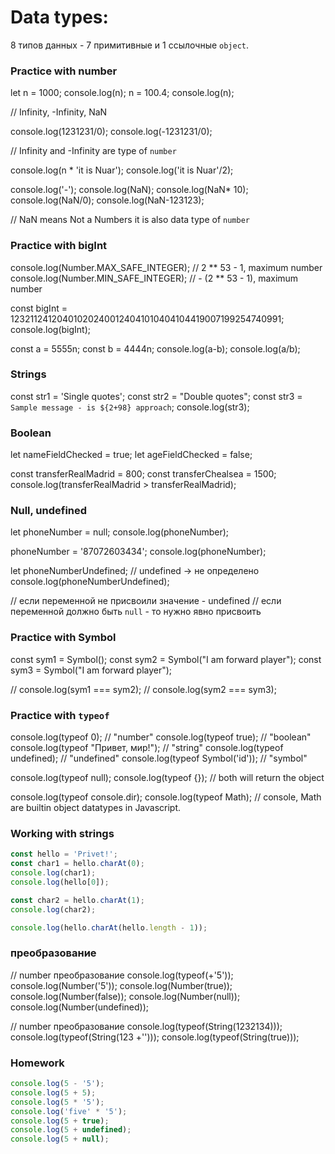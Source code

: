 # Data types:

8 типов данных - 7 примитивные и 1 ссылочные `object`.

### Practice with number

let n = 1000;
console.log(n);
n = 100.4;
console.log(n);

// Infinity, -Infinity, NaN

console.log(1231231/0);
console.log(-1231231/0);

// Infinity and -Infinity are type of `number`

console.log(n * 'it is Nuar');
console.log('it is Nuar'/2);


console.log('-');
console.log(NaN);
console.log(NaN* 10);
console.log(NaN/0);
console.log(NaN-123123);

// NaN means Not a Numbers it is also data type of `number`


### Practice with bigInt

console.log(Number.MAX_SAFE_INTEGER);
// 2 ** 53  - 1, maximum number
console.log(Number.MIN_SAFE_INTEGER);
// - (2 ** 53  - 1), maximum number


const bigInt = 123211241204010202400124041010404104419007199254740991;
console.log(bigInt);

const a = 5555n;
const b = 4444n;
console.log(a-b);
console.log(a/b);

### Strings 


const str1 = 'Single quotes';
const str2 = "Double quotes";
const str3 = `Sample message - is ${2+98} approach`;
console.log(str3);

### Boolean

let nameFieldChecked = true;
let ageFieldChecked = false;

const transferRealMadrid = 800;
const transferChealsea = 1500;
console.log(transferRealMadrid > transferRealMadrid);

### Null, undefined
let phoneNumber = null;
console.log(phoneNumber);

phoneNumber = '87072603434';
console.log(phoneNumber);

let phoneNumberUndefined; // undefined -> не определено
console.log(phoneNumberUndefined);

// если переменной не присвоили значение - undefined
// если переменной должно быть `null` - то нужно явно присвоить

### Practice with Symbol 
const sym1 = Symbol();
const sym2 = Symbol("I am forward player");
const sym3 = Symbol("I am forward player");

// console.log(sym1 === sym2);
// console.log(sym2 === sym3);


### Practice with `typeof`
console.log(typeof 0);              // "number"
console.log(typeof true);           // "boolean"
console.log(typeof "Привет, мир!"); // "string"
console.log(typeof undefined);      // "undefined"
console.log(typeof Symbol('id'));   // "symbol"


console.log(typeof null);
console.log(typeof {});
// both will return the object

console.log(typeof console.dir);
console.log(typeof Math);
// console, Math are builtin object datatypes in Javascript.


### Working with strings
```javascript
const hello = 'Privet!';
const char1 = hello.charAt(0);
console.log(char1);
console.log(hello[0]);

const char2 = hello.charAt(1);
console.log(char2);

console.log(hello.charAt(hello.length - 1));
``` 

### преобразование

// number преобразование
console.log(typeof(+'5'));
console.log(Number('5'));
console.log(Number(true));
console.log(Number(false));
console.log(Number(null));
console.log(Number(undefined));

// number преобразование
console.log(typeof(String(1232134)));
console.log(typeof(String(123 +'')));
console.log(typeof(String(true)));



### Homework

```javascript
console.log(5 - '5');
console.log(5 + 5);
console.log(5 * '5');
console.log('five' * '5');
console.log(5 + true);
console.log(5 + undefined);
console.log(5 + null);
```

